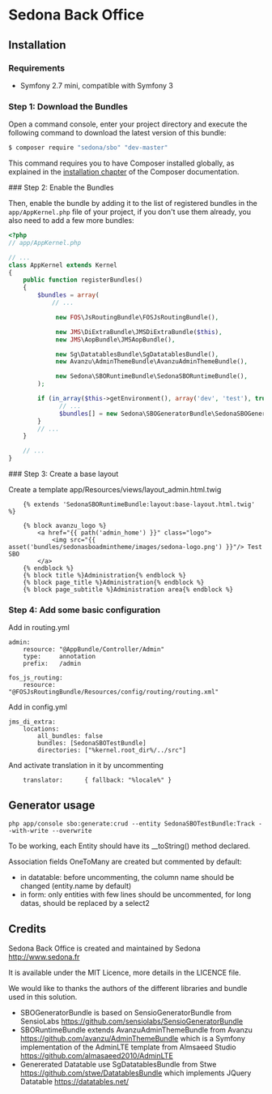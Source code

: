 Sedona Back Office
==================

Installation
------------

### Requirements

 - Symfony 2.7 mini, compatible with Symfony 3


### Step 1: Download the Bundles

Open a command console, enter your project directory and execute the
following command to download the latest version of this bundle:

```bash
$ composer require "sedona/sbo" "dev-master"
```

This command requires you to have Composer installed globally, as explained
in the [installation chapter](https://getcomposer.org/doc/00-intro.md)
of the Composer documentation.

### Step 2: Enable the Bundles

Then, enable the bundle by adding it to the list of registered bundles
in the `app/AppKernel.php` file of your project, if you don't use them
already, you also need to add a few more bundles:

```php
<?php
// app/AppKernel.php

// ...
class AppKernel extends Kernel
{
    public function registerBundles()
    {
        $bundles = array(
            // ...

             new FOS\JsRoutingBundle\FOSJsRoutingBundle(),

             new JMS\DiExtraBundle\JMSDiExtraBundle($this),
             new JMS\AopBundle\JMSAopBundle(),

             new Sg\DatatablesBundle\SgDatatablesBundle(),
             new Avanzu\AdminThemeBundle\AvanzuAdminThemeBundle(),

             new Sedona\SBORuntimeBundle\SedonaSBORuntimeBundle(),
        );

        if (in_array($this->getEnvironment(), array('dev', 'test'), true)) {
              // ...
              $bundles[] = new Sedona\SBOGeneratorBundle\SedonaSBOGeneratorBundle();
        }
        // ...
    }

    // ...
}
```

### Step 3: Create a base layout

Create a template app/Resources/views/layout_admin.html.twig

```
    {% extends 'SedonaSBORuntimeBundle:layout:base-layout.html.twig' %}
    
    {% block avanzu_logo %}
        <a href="{{ path('admin_home') }}" class="logo">
            <img src="{{ asset('bundles/sedonasboadmintheme/images/sedona-logo.png') }}"/> Test SBO
        </a>
    {% endblock %}
    {% block title %}Administration{% endblock %}    
    {% block page_title %}Administration{% endblock %}    
    {% block page_subtitle %}Administration area{% endblock %}
```

### Step 4: Add some basic configuration

Add in routing.yml

    admin:
        resource: "@AppBundle/Controller/Admin"
        type:     annotation
        prefix:   /admin

    fos_js_routing:
        resource: "@FOSJsRoutingBundle/Resources/config/routing/routing.xml"


Add in config.yml

    jms_di_extra:
        locations:
            all_bundles: false
            bundles: [SedonaSBOTestBundle]
            directories: ["%kernel.root_dir%/../src"]


And activate translation in it by uncommenting
            
        translator:      { fallback: "%locale%" }
        

Generator usage
---------------

    php app/console sbo:generate:crud --entity SedonaSBOTestBundle:Track --with-write --overwrite
    
To be working, each Entity should have its __toString() method declared.

Association fields OneToMany are created but commented by default:

* in datatable: before uncommenting, the column name should be changed (entity.name by default)
* in form: only entities with few lines should be uncommented, for long datas, should be replaced by a select2

Credits
-------

Sedona Back Office is created and maintained by Sedona
http://www.sedona.fr

It is available under the MIT Licence, more details in the LICENCE file.

We would like to thanks the authors of the different libraries and bundle
used in this solution.

* SBOGeneratorBundle is based on SensioGeneratorBundle from SensioLabs
https://github.com/sensiolabs/SensioGeneratorBundle
* SBORuntimeBundle extends AvanzuAdminThemeBundle from Avanzu
https://github.com/avanzu/AdminThemeBundle
which is a Symfony implementation of the AdminLTE template from Almsaeed Studio
https://github.com/almasaeed2010/AdminLTE
* Genererated Datatable use SgDatatablesBundle from Stwe
https://github.com/stwe/DatatablesBundle
which implements JQuery Datatable
https://datatables.net/

